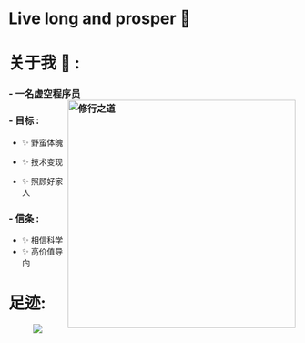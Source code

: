 # Live long and prosper 🖖 

# 关于我 💬 : 

### - 一名虚空程序员 <img src="https://pic1.zhimg.com/80/v2-317d4ed80993736c849c9105ffef751d_720w.webp?source=d16d100b"  alt="修行之道" align="right" width="400" height="400">



### - 目标 :
- ✨ 野蛮体魄

- ✨ 技术变现

- ✨ 照顾好家人

### - 信条 : 
- ✨ 相信科学
- ✨ 高价值导向
  
# 足迹:

<p align="center" >  
<img src="https://github-readme-stats.vercel.app/api?username=coderbullbull&show_icons=true&theme=solarized_light">
</p>
